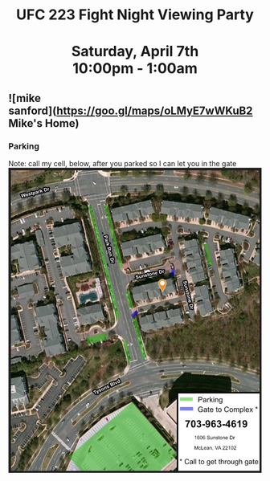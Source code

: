 # <center>UFC 223 Fight Night Viewing Party</center>
# <center>Saturday, April 7th<br/>10:00pm - 1:00am</center>
## ![mike<br/>sanford](https://goo.gl/maps/oLMyE7wWKuB2 Mike's Home)
### Parking
Note: call my cell, below, after you parked so I can let you in the gate
![alt text](./parking.jpg)
